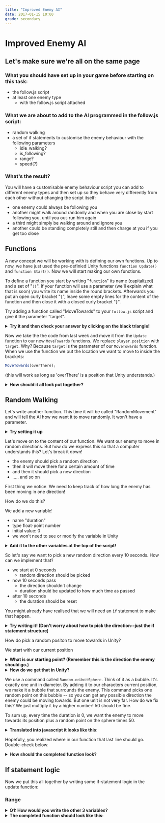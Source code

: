 ```yaml
---
title: "Improved Enemy AI"
date: 2017-01-15 10:00
grade: secondary
---
```


# Improved Enemy AI

## Let's make sure we're all on the same page

### What you should have set up in your game before starting on this task:
- the follow.js script
- at least one enemy type
  - with the follow.js script attached
  
### What we are about to add to the AI programmed in the follow.js script:
- random walking
- a set of if statements to customise the enemy behaviour with the following parameters
  - idle_walking?
  - is_following?
  - range?
  - speed(?)
  
### What's the result?
You will have a customisable enemy behaviour script you can add to different enemy types and then set up so they behave very differently from each other without changing the script itself:

- one enemy could always be following you
- another might walk around randomly and when you are close by start following you, until you out-run him again
- a third might simply be walking around and ignore you
- another could be standing completely still and then charge at you if you get too close

## Functions
A new concept we will be working with is defining our own functions. Up to now, we have just used the pre-definied Unity functions `function Update()` and `function Start()`.
Now we will start making our own functions.

To define a function you start by writing "`function`" its name (capitalized) and a set of "`()`". If your function will use a parameter (we'll explain what that is soon) you write its name inside the round brackets. Afterwards you put an open curly bracket "`{`", leave some empty lines for the content of the function and then close it with a closed curly bracket "`}`".

Try adding a function called "MoveTowards" to your `follow.js` script and give it the parameter "target".

<details>
<summary><b>Try it and then check your answer by clicking on the black triangle!</b> </summary>
  <pre><code>
      function MoveTowards(target) {
      
      }
  </code></pre>
</details>
      


Now we take the the code from last week and move it from the `Update` function to our new `MoveTowards` functions. We replace `player.position` with `target`. 
Why? Because `target` is the parameter of our `MoveTowards` function. When we use the function we put the location we want to move to inside the brackets:

```javascript
MoveTowards(overThere);
```
(this will work as long as 'overThere' is a position that Unity understands.)

<details>
<summary><b>How should it all look put together? </b></summary>
 <pre><code style="javascript">
function MoveToward (target) {
  var animationName : String = "Death";
  if( !GetComponent(Animator).GetCurrentAnimatorStateInfo(0).IsName(animationName)) {
    nav.SetDestination (target);
  }
}
</code></pre>
</details>


## Random Walking
Let's write another function. This time it will be called "RandomMovement" and will tell the AI how we want it to move randomly. It won't have a parameter.

<details>
<summary><b>Try setting it up</b></summary>
 <pre><code style="javascript">
  function RandomMovement () {
  
  }
</code></pre>
</details>


Let's move on to the content of our function. We want our enemy to move in random directions. But how do we express this so that a computer understands this? Let's break it down!
- the enemy should pick a random direction
- then it will move there for a certain amount of time
- and then it should pick a new direction 
- ..... and so on

First thing we notice: We need to keep track of how long the enemy has been moving in one direction!

How do we do this?

We add a new variable!
- name "duration"
- type float-point number
- initial value: 0
- we won't need to see or modify the variable in Unity

<details>
<summary><b>Add it to the other variables at the top of the script!</b> </summary>
 <pre><code>
  private var duration : float = 0; 
</code></pre>
</details>

So let's say we want to pick a new random direction every 10 seconds. How can we implement that?

- we start at 0 seconds
  - random direction should be picked
- now 10 seconds pass 
  - the direction shouldn't change
  - duration should be updated to how much time as passed
- after 10 seconds
  - the duration should be reset
  
  
You might already have realised that we will need an `if` statement to make that happen.

<details>
  <summary><b>Try writing it! (Don't worry about how to pick the direction--just the if statement structure)</b> </summary>
 <pre><code>
  if (duration == 0) {  
    // here we will put the code to pick a random direction (THIS IS JUST A COMMENT)
    duration = Time.deltaTime;
  } else if (duration > 10) {
    duration = 0;
  } else {
    duration = duration + Time.deltaTime;
  }
}
</code></pre>
</details>


How do pick a random positon to move towards in Unity? 

We start with our current position

<details>
<summary><b>What is our starting point? (Remember this is the direction the enemy should go.)</b></summary>
  the enemy's current position!
</details>

<details>
<summary><b>How do we get that in Unity?</b></summary>
  <code>this.gameObject.transform.position</code>
</details>


We use a command called `Random.onUnitSphere`. Think of it as a bubble. It's exactly one unit in diameter. By adding it to our characters current position, we make it a bubble that surrounds the enemy.
This command picks one random point on this bubble -- so you can get any possible direction the enemy could be moving towards. 
But one unit is not very far. How do we fix this? We just multiply it by a higher number! 50 should be fine. 

To sum up, every time the duration is 0, we want the enemy to move towards its position plus a random point on the sphere times 50.

<details>
<summary><b>Translated into javascript it looks like this: </b></summary>
 <pre><code>
    MoveToward(this.gameObject.transform.position + Random.onUnitSphere * 50);
</code></pre>
</details>

Hopefully, you realized where in our function that last line should go. Double-check below:

<details>
<summary><b>How should the completed function look? </b></summary>
 <pre><code>
  function RandomMovement ()
{
  if (duration == 0) {
    MoveToward(this.gameObject.transform.position + Random.onUnitSphere * 50);
    duration = Time.deltaTime;
  } else if (duration > 10) {
    duration = 0;
  } else {
    duration = duration + Time.deltaTime;
  }
}
</code></pre>
</details>

## If statement logic

Now we put this all together by writing some if-statement logic in the update function:



### Range
<details> 
<summary><b>Q1: How would you write the other 3 variables? </b></summary>
<pre><code>
public var hasRange : boolean;
public var range : int;
public var following : boolean;
public var idleWalking : boolean;
</code></pre>
</details>

<details>
<summary><b>The completed function should look like this:</b></summary>
<pre><code>function Update ()
{
  if (following == true) {
    distance = player.position - this.gameObject.transform.position;
    if (distance.magnitude &lt; range || hasRange == false) {
      FollowPlayer();
    }
  } else if (idleWalking == true) {
    RandomMovement();
  }
}</code></pre>
</details>

